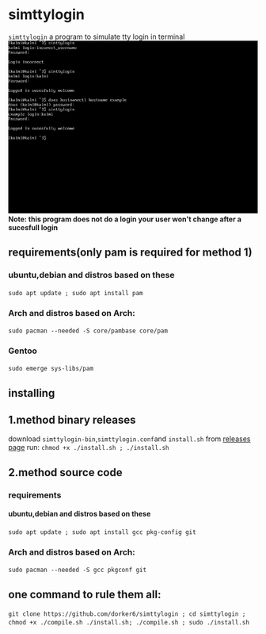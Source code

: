 # simttylogin
`simttylogin` a program to simulate tty login in terminal
![screenscot from tty](simttylogin.png "Picture") 
__Note: this program does not do a login your user won't change after a sucesfull login__
## requirements(only pam is required for method 1)
### ubuntu,debian and distros based on these
`sudo apt update ; sudo apt install pam`
### Arch and distros based on Arch:
`sudo pacman --needed -S core/pambase core/pam`
### Gentoo
`sudo emerge sys-libs/pam`
## installing
## 1.method binary releases
download `simttylogin-bin`,`simttylogin.conf`and `install.sh` from [releases page](https://github.com/dorker6/simttylogin/releases)
run: `chmod +x ./install.sh ; ./install.sh`
## 2.method source code
### requirements
#### ubuntu,debian and distros based on these
`sudo apt update ; sudo apt install gcc pkg-config git`
### Arch and distros based on Arch:
`sudo pacman --needed -S gcc pkgconf git`
## one command to rule them all:
`git clone https://github.com/dorker6/simttylogin ; cd simttylogin ; chmod +x ./compile.sh ./install.sh; ./compile.sh ; sudo ./install.sh`
